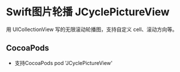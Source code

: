 # Swift图片轮播 JCyclePictureView
用 UICollectionView 写的无限滚动轮播图，支持自定义 cell、滚动方向等。

## CocoaPods

* 支持CocoaPods
pod 'JCyclePictureView' 
